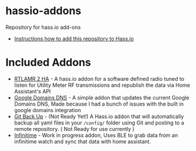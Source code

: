 # hassio-addons
Repository for hass.io add-ons

 - [Instructions how to add this repository to Hass.io](https://home-assistant.io/hassio/installing_third_party_addons/)

# Included Addons 

- [RTLAMR 2 HA](https://github.com/cpyarger/Home-Assistant-Addons/tree/main/RTLAMR-2-HA) - A hass.io addon for a software defined radio tuned to listen for Utility Meter RF transmissions and republish the data via Home Assistant's API
- [Google Domains DNS](https://github.com/cpyarger/Home-Assistant-Addons/tree/main/GoogleDomainsDNS) - A simple addon that updates the current Google Domains DNS, Made because I had a bunch of issues with the built in google domains integration 
- [Git Back Up](https://github.com/cpyarger/Home-Assistant-Addons/tree/main/Git-Back-Up) - (Not Ready Yet!) A Hass.io addon that will automatically backup all yaml files in your `/config/` folder using Git and posting to a remote repository. ( Not Ready for use currently )
- [Infinitime](https://github.com/cpyarger/Home-Assistant-Addons/tree/main/InfiniTime) - Work in progress addon, Uses BLE to grab data from an infinitime watch and sync that data with home assistant.
